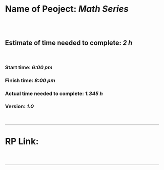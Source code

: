 # Name of Peoject: ***Math Series***

<br>
<br>


## Estimate of time needed to complete: ***2 h***

<br>

### Start time: ***6:00 pm***
### Finish time: ***8:00 pm***

### Actual time needed to complete: ***1.345 h***
### Version: ***1.0***

<br>
<hr>

# RP Link:
## 

<br>
<hr>

